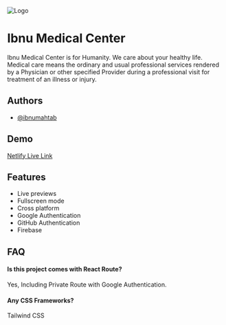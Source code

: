 ![Logo](https://i.ibb.co/ZVJXcnq/Ibnu-Medical-Center-Logo.png)

# Ibnu Medical Center

Ibnu Medical Center is for Humanity. We care about your healthy life. Medical care means the ordinary and usual professional services rendered by a Physician or other specified Provider during a professional visit for treatment of an illness or injury.

## Authors

-   [@ibnumahtab](https://www.github.com/ibnumahtab)

## Demo

[Netlify Live Link](https://ibnu-medical.netlify.app/)

## Features

-   Live previews
-   Fullscreen mode
-   Cross platform
-   Google Authentication
-   GitHub Authentication
-   Firebase

## FAQ

#### Is this project comes with React Route?

Yes, Including Private Route with Google Authentication.

#### Any CSS Frameworks?

Tailwind CSS
